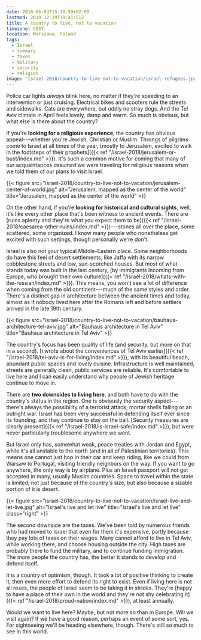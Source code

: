 ```yaml
---
date: 2018-06-03T15:18:59+02:00
lastmod: 2019-12-29T19:41:51Z
title: A country to live, not to vacation
timezone: CEST
location: Warszawa, Poland
tags:
  - Israel
  - summary
  - taxes
  - military
  - security
  - religion
image: "israel-2018/country-to-live-not-to-vacation/israel-refugees.jpg"
---
```


Police car lights *always* blink here, no matter if they're speeding to an intervention or just cruising. Electrical bikes and scooters rule the streets and sidewalks. Cats are everywhere, but oddly no stray dogs. And the Tel Aviv climate in April feels lovely, damp and warm. So much is obvious, but what else is there about the country?

<!--more-->

If you're **looking for a religious experience**, the country has obvious appeal---whether you're Jewish, Christian or Muslim. Throngs of pilgrims come to Israel at all times of the year, [mostly to Jerusalem, excited to walk in the footsteps of their prophets]({{< ref "/israel-2018/jerusalem-or-bust/index.md" >}}). It's such a common motive for coming that many of our acquaintances *assumed* we were traveling for religious reasons when we told them of our plans to visit Israel.

{{< figure src="israel-2018/country-to-live-not-to-vacation/jerusalem-center-of-world.jpg" alt="Jerusalem, mapped as the center of the world" title="Jerusalem, mapped as the center of the world" >}}

On the other hand, if you're **looking for historical and cultural sights**, well, it's like every other place that's been witness to ancient events. There are [ruins aplenty and they're what you expect them to be]({{< ref "/israel-2018/caesarea-other-ruins/index.md" >}})---stones all over the place, some scattered, some organized. I know many people who nonetheless get excited with such settings, though personally we're don't.

Israel is also not your typical Middle-Eastern place. Some neighborhoods do have this feel of desert settlements, like Jaffa with its narrow cobblestone streets and low, sun-scorched houses. But most of what stands today was built in the last century, [by immigrants incoming from Europe, who brought their own culture]({{< ref "/israel-2018/whats-with-the-russian/index.md" >}}). This means, you won't see a lot of difference when coming from the old continent---much of the same styles and order. There's a distinct gap in architecture between the ancient times and today, almost as if nobody lived here after the Romans left and before settlers arrived in the late 19th century.

{{< figure src="israel-2018/country-to-live-not-to-vacation/bauhaus-architecture-tel-aviv.jpg" alt="Bauhaus architecture in Tel Aviv" title="Bauhaus architecture in Tel Aviv" >}}

The country's focus has been quality of life (and security, but more on that in a second). [I wrote about the conveniences of Tel Aviv earlier]({{< ref "/israel-2018/tel-aviv-is-for-living/index.md" >}}), with its beautiful beach, abundant public spaces and lovely cuisine. Infrastructure is well maintained, streets are generally clean, public services are reliable. It's comfortable to live here and I can easily understand why people of Jewish heritage continue to move in.

There are **two downsides to living here**, and both have to do with the country's status in the region. One is obviously the security aspect---there's always the possibility of a terrorist attack, mortar shells falling or an outright war. Israel has been very successful in defending itself ever since its founding, and they continue to stay on the ball. [Security measures are clearly present]({{< ref "/israel-2018/is-israel-safe/index.md" >}}), but were never particularly troublesome anywhere we went.

But Israel only has, somewhat weak, peace treaties with Jordan and Egypt, while it's all unstable to the north (and in all of Palestinian territories). This means one cannot just hop in their car and keep riding, like we could from Warsaw to Portugal, visiting friendly neighbors on the way. If you want to go anywhere, the only way is by airplane. Plus an Israeli passport will not get accepted in many, usually Muslim countries. Space to travel within the state is limited, not just because of the country's size, but also because a sizable portion of it is desert.

{{< figure src="israel-2018/country-to-live-not-to-vacation/israel-live-and-let-live.jpg" alt="Israel's live and let live" title="Israel's live and let live" class="right" >}}

The second downside are the taxes. We've been told by numerous friends who had moved to Israel that even for them it's expensive, partly because they pay lots of taxes on their wages. Many cannot afford to live in Tel Aviv, while working there, and choose housing outside the city. High taxes are probably there to fund the military, and to continue funding immigration. The more people the country has, the better it stands to develop and defend itself.

It is a country of optimism, though. It took a lot of positive thinking to create it, then even more effort to defend its right to exist. Even if living here is not all roses, the people of Israel seem to be taking it in strides. They're [happy to have a place of their own in the world and they're not shy celebrating it]({{< ref "/israel-2018/proud-nation/index.md" >}}), at least annually.

Would we want to live here? Maybe, but not more so than in Europe. Will we visit again? If we have a good reason, perhaps an event of some sort, yes. For sightseeing we'll be heading elsewhere, though. There's still so much to see in this world.
